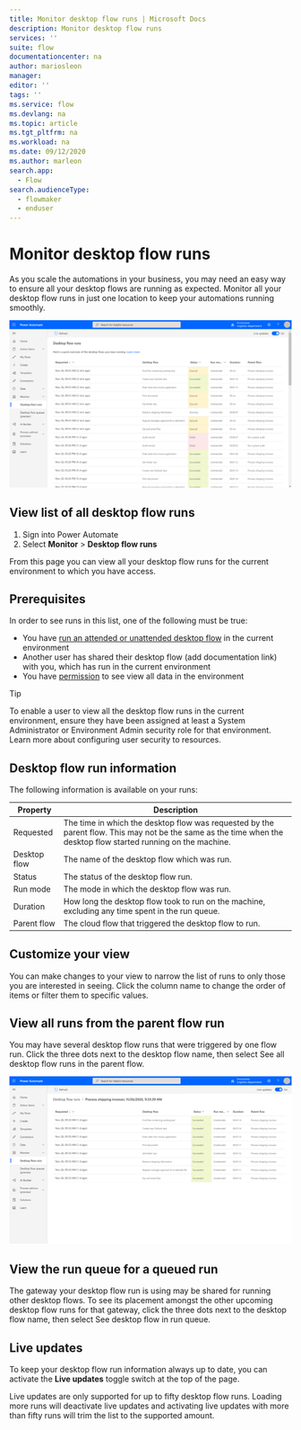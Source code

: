 ```yaml
---
title: Monitor desktop flow runs | Microsoft Docs
description: Monitor desktop flow runs
services: ''
suite: flow
documentationcenter: na
author: mariosleon
manager: 
editor: ''
tags: ''
ms.service: flow
ms.devlang: na
ms.topic: article
ms.tgt_pltfrm: na
ms.workload: na
ms.date: 09/12/2020
ms.author: marleon
search.app: 
  - Flow
search.audienceType: 
  - flowmaker
  - enduser
---
```

# Monitor desktop flow runs


As you scale the automations in your business, you may need an easy way to ensure all your desktop flows are running as expected. Monitor all your desktop flow runs in just one location to keep your automations running smoothly. 

 ![Desktop flow runs](media\monitoring\monitor-desktop-flow-queues-4.png)

## View list of all desktop flow runs 
1. Sign into Power Automate 
1. Select **Monitor** > **Desktop flow runs**

From this page you can view all your desktop flow runs for the current environment to which you have access. 

## Prerequisites 

In order to see runs in this list, one of the following must be true: 
- You have [run an attended or unattended desktop flow](run-desktop-flow.md) in the current environment 
- Another user has shared their desktop flow (add documentation link) with you, which has run in the current environment 
- You have [permission](https://docs.microsoft.com/power-platform/admin/database-security) to see view all data in the environment 

> [!TIP]
> To enable a user to view all the desktop flow runs in the current environment, ensure they have been assigned at least a System Administrator or Environment Admin security role for that environment. Learn more about configuring user security to resources. 

 

## Desktop flow run information 

The following information is available on your runs: 

|Property|Description|
|-----|-----|
|Requested|The time in which the desktop flow was requested by the parent flow. This may not be the same as the time when the desktop flow started running on the machine.|
|Desktop flow |The name of the desktop flow which was run.|
|Status|The status of the desktop flow run.|
|Run mode|The mode in which the desktop flow was run.|
|Duration|How long the desktop flow took to run on the machine, excluding any time spent in the run queue.|
|Parent flow|The cloud flow that triggered the desktop flow to run.|

## Customize your view 

You can make changes to your view to narrow the list of runs to only those you are interested in seeing. Click the column name to change the order of items or filter them to specific values. 

## View all runs from the parent flow run 

You may have several desktop flow runs that were triggered by one flow run. Click the three dots next to the desktop flow name, then select See all desktop flow runs in the parent flow. 

  ![View flow runs from parent flow](media\monitoring\monitor-desktop-flow-queues-5.png)

## View the run queue for a queued run 

The gateway your desktop flow run is using may be shared for running other desktop flows. To see its placement amongst the other upcoming desktop flow runs for that gateway, click the three dots next to the desktop flow name, then select See desktop flow in run queue. 

## Live updates 

To keep your desktop flow run information always up to date, you can activate the **Live updates** toggle switch at the top of the page. 

Live updates are only supported for up to fifty desktop flow runs. Loading more runs will deactivate live updates and activating live updates with more than fifty runs will trim the list to the supported amount. 